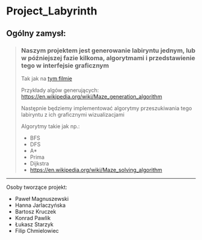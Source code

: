 # Project_Labyrinth
## Ogólny zamysł:
> ### Naszym projektem jest generowanie labiryntu jednym, lub w późniejszej fazie kilkoma, algorytmami i przedstawienie tego w interfejsie graficznym
> Tak jak na [tym filmie](https://youtu.be/6kv5HKPB1XU  "Maze-film")
>
> Przykłady algów generujących: https://en.wikipedia.org/wiki/Maze_generation_algorithm
> 
> Następnie będziemy implementować algorytmy przeszukiwania tego labiryntu z ich graficznymi wizualizacjami 
> 
>  Algorytmy takie jak np.: 
> * BFS
> * DFS
> * A*
> * Prima
> * Dijkstra
> * https://en.wikipedia.org/wiki/Maze_solving_algorithm

---

Osoby tworzące projekt:
* Paweł Magnuszewski
* Hanna Jarlaczyńska
* Bartosz Kruczek
* Konrad Pawlik
* Łukasz Starzyk
* Filip Chmielowiec
